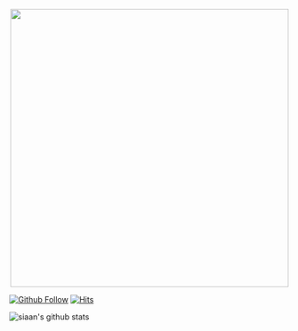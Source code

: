 <p align="center">
  <img src="https://i.imgur.com/CoBEOX3.png" width=500; height=auto; style="display: block; margin: 0 auto"/>
  
[![Github Follow](https://img.shields.io/github/followers/siaandev?label=Follow%20Me&style=social)](https://github.com/siaandev)
[![Hits](https://hits.seeyoufarm.com/api/count/incr/badge.svg?url=https%3A%2F%2Fgithub.com%2Fsiaandev&count_bg=%2322C0D7&title_bg=%232C4CD3&icon=influxdb.svg&icon_color=%2368D1AB&title=HITS&edge_flat=false)](https://hits.seeyoufarm.com)
</p>

![siaan's github stats](https://github-readme-stats.vercel.app/api?username=siaandev&show_icons=true)
